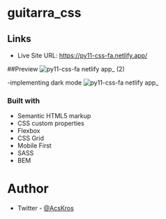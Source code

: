 # guitarra_css

## Links
- Live Site URL: https://py11-css-fa.netlify.app/

##Preview
![py11-css-fa netlify app_ (2)](https://user-images.githubusercontent.com/90885563/150653250-a4b006aa-5e59-47dd-8805-126fb9dafefd.png)

-implementing dark mode
![py11-css-fa netlify app_](https://user-images.githubusercontent.com/90885563/150653255-9a07c52e-67b5-4c02-b7cb-6815b8136e43.png)


### Built with
- Semantic HTML5 markup
- CSS custom properties
- Flexbox
- CSS Grid
- Mobile First
- SASS
- BEM

# Author
- Twitter - [@AcsKros](https://twitter.com/AcsKros)
